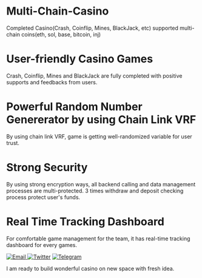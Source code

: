 # Multi-Chain-Casino
Completed Casino(Crash, Coinflip, Mines, BlackJack, etc) supported multi-chain coins(eth, sol, base, bitcoin, inj)

# User-friendly Casino Games
Crash, Coinflip, Mines and BlackJack are fully completed with positive supports and feedbacks from users.

# Powerful Random Number Genererator by using Chain Link VRF
By using chain link VRF, game is getting well-randomized variable for user trust.

# Strong Security
By using strong encryption ways, all backend calling and data management processes are multi-protected. 
3 times withdraw and deposit checking process protect user's funds.

# Real Time Tracking Dashboard
For comfortable game management for the team, it has real-time tracking dashboard for every games.

<p>
  <a href="mailto:leobrandt0912@gmail.com" target="_blank">
        <img alt="Email"
        src="https://img.shields.io/badge/Email-00599c?style=for-the-badge&logo=gmail&logoColor=white"/>
    </a>
     <a href="https://x.com/web3batman" target="_blank"><img alt="Twitter"
        src="https://img.shields.io/badge/Twitter-000000?style=for-the-badge&logo=x&logoColor=white"/></a>
<a href="https://t.me/shinnyleo0912" target="_blank"><img alt="Telegram"
        src="https://img.shields.io/badge/Telegram-26A5E4?style=for-the-badge&logo=telegram&logoColor=white"/></a>
</p>

I am ready to build wonderful casino on new space with fresh idea.
